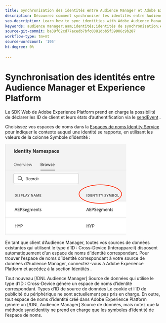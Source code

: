 ```yaml
---
title: Synchronisation des identités entre Audience Manager et Adobe Experience Platform à l’aide du SDK Web Platform
description: Découvrez comment synchroniser les identités entre Audience Manager et Adobe Experience Platform à l’aide du SDK Web Platform
seo-description: Learn how to sync identities with Adobe Audience Manager with Experience Platform Web SDK
keywords: audience manager;aam;identités;identités de synchronisation;espace de noms;
source-git-commit: ba39f62cd77acedb7bfc0081dbb5f59906c9b287
workflow-type: tm+mt
source-wordcount: '195'
ht-degree: 0%

---
```



# Synchronisation des identités entre Audience Manager et Experience Platform

Le SDK Web de Adobe Experience Platform prend en charge la possibilité de déclarer les ID de client et leurs états d’authentification via le [sendEvent](./overview.md#syncing-identities) .

Choisissez vos espaces de noms dans la [Espaces de noms Identity Service](../../identity/../identity-service/features/namespaces.md) pour indiquer le contexte auquel une identité se rapporte, en utilisant les valeurs de la colonne Symbole d’identité :

![Vue de l’interface utilisateur des espaces de noms](../assets/identity/edge_namespaceUI_identity-symbol.png)

En tant que client d’Audience Manager, toutes vos sources de données existantes qui utilisent le type d’ID : Cross-Device (Interappareil) disposent automatiquement d’un espace de noms d’identité correspondant. Pour trouver l’espace de noms d’identité correspondant à votre source de données d’Audience Manager, connectez-vous à Adobe Experience Platform et accédez à la section Identités .

Tout nouveau [!DNL Audience Manager] Source de données qui utilise le type d’ID : Cross-Device génère un espace de noms d’identité correspondant. Types d’ID de source de données Le cookie et l’ID de publicité du périphérique ne sont actuellement pas pris en charge. En outre, tout espace de noms d’identité créé dans Adobe Experience Platform génère un [!DNL Audience Manager] Source de données, mais notez que la méthode syncIdentity ne prend en charge que les symboles d’identité de l’espace de noms.
